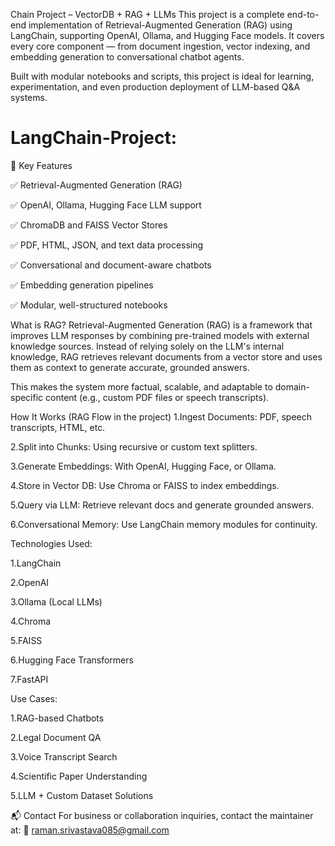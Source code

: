 Chain Project – VectorDB + RAG + LLMs
This project is a complete end-to-end implementation of Retrieval-Augmented Generation (RAG) using LangChain, supporting OpenAI, Ollama, and Hugging Face models. It covers every core component — from document ingestion, vector indexing, and embedding generation to conversational chatbot agents.

Built with modular notebooks and scripts, this project is ideal for learning, experimentation, and even production deployment of LLM-based Q&A systems.

# LangChain-Project:


🌟 Key Features

✅ Retrieval-Augmented Generation (RAG)

✅ OpenAI, Ollama, Hugging Face LLM support

✅ ChromaDB and FAISS Vector Stores

✅ PDF, HTML, JSON, and text data processing

✅ Conversational and document-aware chatbots

✅ Embedding generation pipelines

✅ Modular, well-structured notebooks

 What is RAG?
Retrieval-Augmented Generation (RAG) is a framework that improves LLM responses by combining pre-trained models with external knowledge sources. Instead of relying solely on the LLM's internal knowledge, RAG retrieves relevant documents from a vector store and uses them as context to generate accurate, grounded answers.

This makes the system more factual, scalable, and adaptable to domain-specific content (e.g., custom PDF files or speech transcripts).

How It Works (RAG Flow in the project)
1.Ingest Documents: PDF, speech transcripts, HTML, etc.

2.Split into Chunks: Using recursive or custom text splitters.

3.Generate Embeddings: With OpenAI, Hugging Face, or Ollama.

4.Store in Vector DB: Use Chroma or FAISS to index embeddings.

5.Query via LLM: Retrieve relevant docs and generate grounded answers.

6.Conversational Memory: Use LangChain memory modules for continuity.



Technologies Used:

1.LangChain

2.OpenAI

3.Ollama (Local LLMs)

4.Chroma

5.FAISS

6.Hugging Face Transformers

7.FastAPI


Use Cases:

1.RAG-based Chatbots

2.Legal Document QA

3.Voice Transcript Search

4.Scientific Paper Understanding

5.LLM + Custom Dataset Solutions



📬 Contact
For business or collaboration inquiries, contact the maintainer at:
📧 raman.srivastava085@gmail.com


